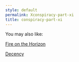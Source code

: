 ```yaml
---
style: default
permalink: Xconspiracy-part-xi
title: conspiracy-part-xi
---
```

You may also like:

[Fire on the Horizon](http://scp-wiki.net/fire-on-the-horizon)

[Decency](http://scp-wiki.net/decency)
